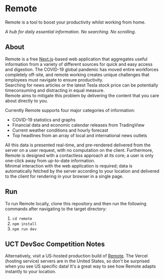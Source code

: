# Remote
Remote is a tool to boost your productivity whilst working from home.

*A hub for daily essential information. No searching. No scrolling.*

## About
Remote is a free [Next.js](https://nextjs.org/)-based web application that aggregates useful information from a variety of different sources for quick and easy access and digestion.
The COVID-19 global pandemic has moved entire workforces completely off-site, and remote working creates unique challenges that employees must navigate to 
ensure productivity.\
Searching for news articles or the latest Tesla stock price can be potentially timeconsuming and distracting in equal measure.\
Remote aims to mitigate this problem by delivering the content that you care about directly to you. 

Currently Remote supports four major categories of information: 
* COVID-19 statistics and graphs
* Financial data and economic calendar releases from TradingView
* Current weather conditions and hourly forecast
* Top headlines from an array of local and international news outlets

All this data is presented real-time, and pre-rendered delivered from the server on a user request, with no computation on the client. 
Furthermore, Remote is designed with a contactless approach at its core; a user is only one-click away from up-to-date information.\
Minimal interaction with the web application is required; data is automatically fetched by the server 
according to your location and delivered to the client for rendering in your browser in a single page.

## Run
To run Remote locally, clone this repository and then run the following commands after navigating to the target directory:
1. ```cd remote```
2. ```npm install```
3. ```npm run dev```


## UCT DevSoc Competition Notes
Alternatively, visit a US-hosted production build of [Remote](https://remote-mu.vercel.app/). The Vercel (hosting service) servers are in the United States, so don't be surprised when you see US specific data! 
It's a great way to see how Remote adapts instantly to your location.
